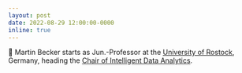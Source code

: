 ```yaml
---
layout: post
date: 2022-08-29 12:00:00-0000
inline: true
---
```


🏁 Martin Becker starts as Jun.-Professor at the [University of Rostock](https://www.uni-rostock.de), Germany, heading the [Chair of Intelligent Data Analytics](http://ida.uni-rostock.de/).
